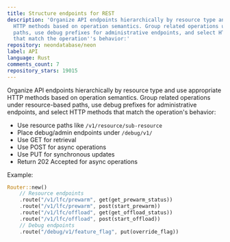 ```yaml
---
title: Structure endpoints for REST
description: 'Organize API endpoints hierarchically by resource type and use appropriate
  HTTP methods based on operation semantics. Group related operations under resource-based
  paths, use debug prefixes for administrative endpoints, and select HTTP methods
  that match the operation''s behavior:'
repository: neondatabase/neon
label: API
language: Rust
comments_count: 7
repository_stars: 19015
---
```


Organize API endpoints hierarchically by resource type and use appropriate HTTP methods based on operation semantics. Group related operations under resource-based paths, use debug prefixes for administrative endpoints, and select HTTP methods that match the operation's behavior:

- Use resource paths like `/v1/resource/sub-resource`
- Place debug/admin endpoints under `/debug/v1/`
- Use GET for retrieval
- Use POST for async operations
- Use PUT for synchronous updates
- Return 202 Accepted for async operations

Example:
```rust
Router::new()
    // Resource endpoints
    .route("/v1/lfc/prewarm", get(get_prewarm_status))
    .route("/v1/lfc/prewarm", post(start_prewarm))
    .route("/v1/lfc/offload", get(get_offload_status)) 
    .route("/v1/lfc/offload", post(start_offload))
    // Debug endpoints
    .route("/debug/v1/feature_flag", put(override_flag))
```